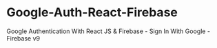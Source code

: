 # Google-Auth-React-Firebase
Google Authentication With React JS &amp; Firebase - Sign In With Google - Firebase v9
